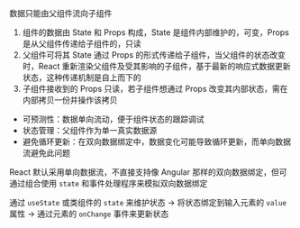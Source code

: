 数据只能由父组件流向子组件

1. 组件的数据由 State 和 Props 构成，State 是组件内部维护的，可变，Props 是从父组件传递给子组件的，只读
2. 父组件可将其 State 通过 Props 的形式传递给子组件，当父组件的状态改变时，React 重新渲染父组件及受其影响的子组件，基于最新的响应式数据更新状态，这种传递机制是自上而下的
3. 子组件接收到的 Props 只读，若子组件想通过 Props 改变其内部状态，需在内部拷贝一份并操作该拷贝

- 可预测性：数据单向流动，便于组件状态的跟踪调试
- 状态管理：父组件作为单一真实数据源
- 避免循环更新：在双向数据绑定中，数据变化可能导致循环更新，而单向数据流避免此问题

React 默认采用单向数据流，不直接支持像 Angular 那样的双向数据绑定，但可通过组合使用 `state` 和事件处理程序来模拟双向数据绑定

通过 `useState` 或类组件的 `state` 来维护状态 -> 将状态绑定到输入元素的 `value` 属性 -> 通过元素的 `onChange` 事件来更新状态